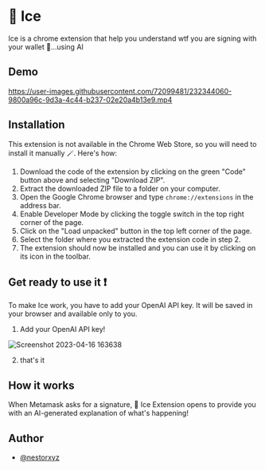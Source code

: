 
# 🧊 Ice

Ice is a chrome extension that help you understand wtf you are signing with your wallet 🤘...using AI

## Demo

https://user-images.githubusercontent.com/72099481/232344060-9800a96c-9d3a-4c44-b237-02e20a4b13e9.mp4

## Installation
This extension is not available in the Chrome Web Store, so you will need to install it manually 🪄. Here's how:

1. Download the code of the extension by clicking on the green "Code" button above and selecting "Download ZIP".
2. Extract the downloaded ZIP file to a folder on your computer.
3. Open the Google Chrome browser and type `chrome://extensions` in the address bar.
4. Enable Developer Mode by clicking the toggle switch in the top right corner of the page.
5. Click on the "Load unpacked" button in the top left corner of the page.
6. Select the folder where you extracted the extension code in step 2.
7. The extension should now be installed and you can use it by clicking on its icon in the toolbar.

## Get ready to use it ❗
To make Ice work, you have to add your OpenAI API key. It will be saved in your browser and available only to you.

1. Add your OpenAI API key!

![Screenshot 2023-04-16 163638](https://user-images.githubusercontent.com/72099481/232344142-5322955e-9500-42e2-a118-9c17d0e7e6c8.png)

2. that's it 

## How it works

When Metamask asks for a signature, 🧊 Ice Extension opens to provide you with an AI-generated explanation of what's happening!

## Author

- [@nestorxyz](https://www.github.com/nestorxyz)

